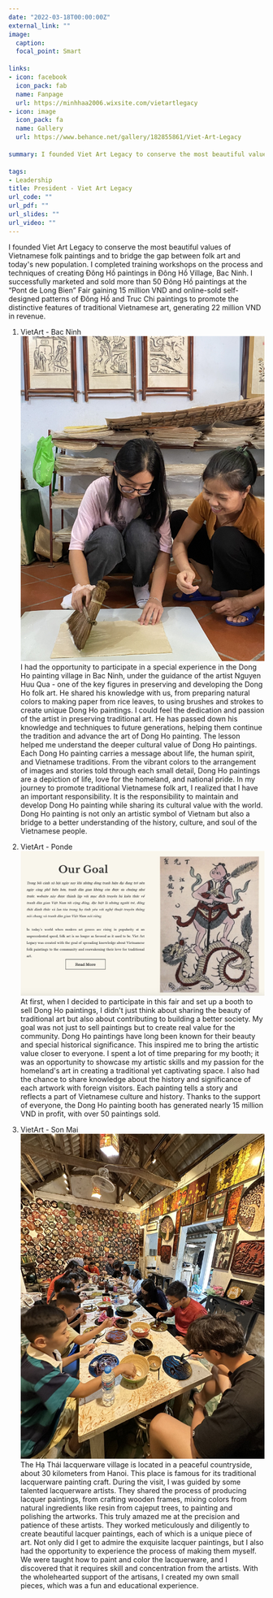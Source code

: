 ```yaml
---
date: "2022-03-18T00:00:00Z"
external_link: ""
image:
  caption: 
  focal_point: Smart
  
links:
- icon: facebook
  icon_pack: fab
  name: Fanpage
  url: https://minhhaa2006.wixsite.com/vietartlegacy
- icon: image
  icon_pack: fa
  name: Gallery
  url: https://www.behance.net/gallery/182855861/Viet-Art-Legacy

summary: I founded Viet Art Legacy to conserve the most beautiful values of Vietnamese folk paintings and to bridge the gap between folk art and today's new population. I completed training workshops on the process and techniques of creating Đông Hồ paintings in Đông Hồ Village, Bac Ninh. I successfully marketed and sold more than 50 Đông Hồ paintings at the “Pont de Long Bien” Fair gaining 15 million VND and online-sold self-designed patterns of Đông Hồ and Truc Chi paintings to promote the distinctive features of traditional Vietnamese art, generating 22 million VND in revenue.

tags:
- Leadership
title: President - Viet Art Legacy
url_code: ""
url_pdf: ""
url_slides: ""
url_video: ""
---
```

I founded Viet Art Legacy to conserve the most beautiful values of Vietnamese folk paintings and to bridge the gap between folk art and today's new population. I completed training workshops on the process and techniques of creating Đông Hồ paintings in Đông Hồ Village, Bac Ninh. I successfully marketed and sold more than 50 Đông Hồ paintings at the “Pont de Long Bien” Fair gaining 15 million VND and online-sold self-designed patterns of Đông Hồ and Truc Chi paintings to promote the distinctive features of traditional Vietnamese art, generating 22 million VND in revenue.

1. VietArt - Bac Ninh
![screen reader text](vietart_bacninh.jpg "")
I had the opportunity to participate in a special experience in the Dong Ho painting village in Bac Ninh, under the guidance of the artist Nguyen Huu Qua - one of the key figures in preserving and developing the Dong Ho folk art. He shared his knowledge with us, from preparing natural colors to making paper from rice leaves, to using brushes and strokes to create unique Dong Ho paintings. I could feel the dedication and passion of the artist in preserving traditional art. He has passed down his knowledge and techniques to future generations, helping them continue the tradition and advance the art of Dong Ho painting. The lesson helped me understand the deeper cultural value of Dong Ho paintings. Each Dong Ho painting carries a message about life, the human spirit, and Vietnamese traditions. From the vibrant colors to the arrangement of images and stories told through each small detail, Dong Ho paintings are a depiction of life, love for the homeland, and national pride. In my journey to promote traditional Vietnamese folk art, I realized that I have an important responsibility. It is the responsibility to maintain and develop Dong Ho painting while sharing its cultural value with the world. Dong Ho painting is not only an artistic symbol of Vietnam but also a bridge to a better understanding of the history, culture, and soul of the Vietnamese people.

2. VietArt - Ponde
![screen reader text](vietart_pontde.jpg "")
At first, when I decided to participate in this fair and set up a booth to sell Dong Ho paintings, I didn't just think about sharing the beauty of traditional art but also about contributing to building a better society. My goal was not just to sell paintings but to create real value for the community. Dong Ho paintings have long been known for their beauty and special historical significance. This inspired me to bring the artistic value closer to everyone.
I spent a lot of time preparing for my booth; it was an opportunity to showcase my artistic skills and my passion for the homeland's art in creating a traditional yet captivating space. I also had the chance to share knowledge about the history and significance of each artwork with foreign visitors. Each painting tells a story and reflects a part of Vietnamese culture and history.
Thanks to the support of everyone, the Dong Ho painting booth has generated nearly 15 million VND in profit, with over 50 paintings sold.

3. VietArt - Son Mai
![screen reader text](vietart_sonmai.jpg "")
The Hạ Thái lacquerware village is located in a peaceful countryside, about 30 kilometers from Hanoi. This place is famous for its traditional lacquerware painting craft. During the visit, I was guided by some talented lacquerware artists. They shared the process of producing lacquer paintings, from crafting wooden frames, mixing colors from natural ingredients like resin from cajeput trees, to painting and polishing the artworks. This truly amazed me at the precision and patience of these artists. They worked meticulously and diligently to create beautiful lacquer paintings, each of which is a unique piece of art. Not only did I get to admire the exquisite lacquer paintings, but I also had the opportunity to experience the process of making them myself. We were taught how to paint and color the lacquerware, and I discovered that it requires skill and concentration from the artists. With the wholehearted support of the artisans, I created my own small pieces, which was a fun and educational experience.
